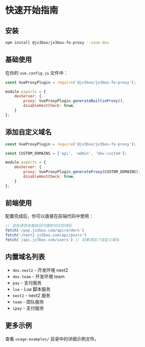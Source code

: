 # 快速开始指南

## 安装

```bash
npm install @jx3box/jx3box-fe-proxy --save-dev
```

## 基础使用

在你的 `vue.config.js` 文件中：

```javascript
const VueProxyPlugin = require('@jx3box/jx3box-fe-proxy');

module.exports = {
    devServer: {
        proxy: VueProxyPlugin.generateBuiltinProxy(),
        disableHostCheck: true,
    }
};
```

## 添加自定义域名

```javascript
const VueProxyPlugin = require('@jx3box/jx3box-fe-proxy');

const CUSTOM_DOMAINS = ['api', 'admin', 'dev.custom'];

module.exports = {
    devServer: {
        proxy: VueProxyPlugin.generateProxy(CUSTOM_DOMAINS),
        disableHostCheck: true,
    }
};
```

## 前端使用

配置完成后，你可以直接在前端代码中使用：

```javascript
// 这些请求会被自动代理到对应的域名
fetch('/pay.jx3box.com/api/orders')
fetch('/next2.jx3box.com/api/posts')  
fetch('/api.jx3box.com/users') // 如果添加了自定义域名
```

## 内置域名列表

- `dev.next2` - 开发环境 next2
- `dev.team` - 开发环境 team  
- `pay` - 支付服务
- `lua` - Lua 脚本服务
- `next2` - next2 服务
- `team` - 团队服务
- `ipay` - 支付服务

## 更多示例

查看 `usage-examples/` 目录中的详细示例文件。
